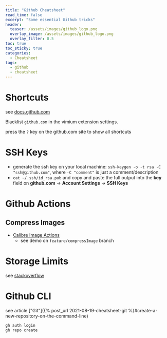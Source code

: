 ```yaml
---
title: "Github Cheatsheet"
read_time: false
excerpt: "Some essential Github tricks"
header:
  teaser: /assets/images/github_logo.png
  overlay_image: /assets/images/github_logo.png
  overlay_filter: 0.5 
toc: true
toc_sticky: true
categories:
  - Cheatsheet
tags:
  - github
  - cheatsheet
---
```


# Shortcuts

see [docs.github.com](https://docs.github.com/en/get-started/using-github/keyboard-shortcuts)

Blacklist `github.com` in the vimium extension settings. 

press the `?` key on the github.com site to show all shortcuts

# SSH Keys

- generate the ssh key on your local machine: `ssh-keygen -o -t rsa -C "ssh@github.com"`, where `-C "comment"` is just a comment/description 
- `cat ~/.ssh/id_rsa.pub` and copy and paste the full output into the **key** field on **github.com** &rarr; **Account Settings** &rarr; **SSH Keys**

# Github Actions

## Compress Images

- [Calibre Image Actions](https://github.com/marketplace/actions/image-actions)
    - see demo on `feature/compressImage` branch

# Storage Limits

see [stackoverflow](https://stackoverflow.com/questions/38768454/repository-size-limits-for-github-com)

# Github CLI

see article ["Git"]({% post_url 2021-08-19-cheatsheet-git %}#create-a-new-repository-on-the-command-line)

```bash
gh auth login
gh repo create
```
